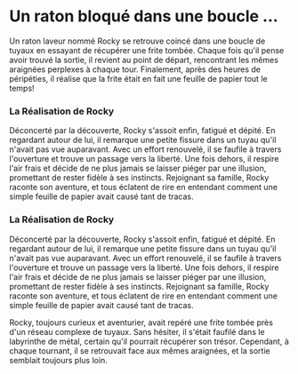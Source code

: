 # Un raton bloqué dans une boucle ...

Un raton laveur nommé Rocky se retrouve coincé dans une boucle de tuyaux en essayant de récupérer une frite tombée. Chaque fois qu'il pense avoir trouvé la sortie, il revient au point de départ, rencontrant les mêmes araignées perplexes à chaque tour. Finalement, après des heures de péripéties, il réalise que la frite était en fait une feuille de papier tout le temps!

### La Réalisation de Rocky

Déconcerté par la découverte, Rocky s'assoit enfin, fatigué et dépité. En regardant autour de lui, il remarque une petite fissure dans un tuyau qu'il n'avait pas vue auparavant. Avec un effort renouvelé, il se faufile à travers l'ouverture et trouve un passage vers la liberté. Une fois dehors, il respire l'air frais et décide de ne plus jamais se laisser piéger par une illusion, promettant de rester fidèle à ses instincts. Rejoignant sa famille, Rocky raconte son aventure, et tous éclatent de rire en entendant comment une simple feuille de papier avait causé tant de tracas.

### La Réalisation de Rocky

Déconcerté par la découverte, Rocky s'assoit enfin, fatigué et dépité. En regardant autour de lui, il remarque une petite fissure dans un tuyau qu'il n'avait pas vue auparavant. Avec un effort renouvelé, il se faufile à travers l'ouverture et trouve un passage vers la liberté. Une fois dehors, il respire l'air frais et décide de ne plus jamais se laisser piéger par une illusion, promettant de rester fidèle à ses instincts. Rejoignant sa famille, Rocky raconte son aventure, et tous éclatent de rire en entendant comment une simple feuille de papier avait causé tant de tracas.

Rocky, toujours curieux et aventurier, avait repéré une frite tombée près d'un réseau complexe de tuyaux. Sans hésiter, il s'était faufilé dans le labyrinthe de métal, certain qu'il pourrait récupérer son trésor. Cependant, à chaque tournant, il se retrouvait face aux mêmes araignées, et la sortie semblait toujours plus loin.

